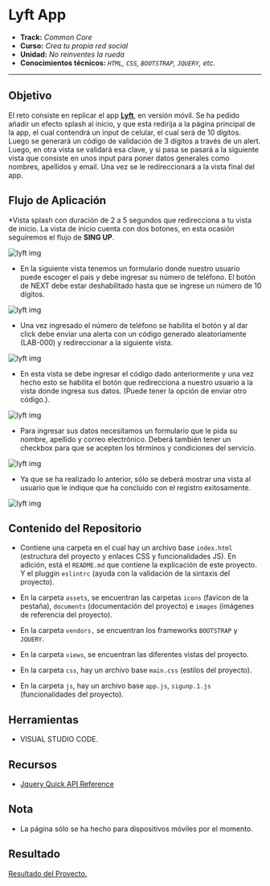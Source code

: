 # **Lyft App** 

* **Track:** _Common Core_
* **Curso:** _Crea tu propia red social_
* **Unidad:** _No reinventes la rueda_
* **Conocimientos técnicos:** _`HTML`, `CSS`, `BOOTSTRAP`, `JQUERY`, etc._

***

## **Objetivo**

El reto consiste en replicar el app [**Lyft**](#), en versión móvil. Se ha pedido añadir un efecto splash al inicio, y que esta redirija a la página principal de la app, el cual contendrá un input de celular, el cual será de 10 dígitos. Luego se generará un código de validación de 3 dígitos a través de un alert. Luego, en otra vista se validará esa clave, y si pasa se pasará a la siguiente vista que consiste en unos input para poner datos generales como nombres, apellidos y email. Una vez se le redireccionará a la vista final del app.

## **Flujo de Aplicación**

*Vista splash con duración de 2 a 5 segundos que redirecciona a tu vista de inicio. La vista de inicio cuenta con dos botones, en esta ocasión seguiremos el flujo de **SING UP**.

![lyft img](assets/documents/splash.png)

* En la siguiente vista tenemos un formulario donde nuestro usuario puede escoger el país y debe ingresar su número de teléfono. El botón de NEXT debe estar deshabilitado hasta que se ingrese un número de 10 dígitos.

![lyft img](assets/documents/ingreso-numero.png)

* Una vez ingresado el número de teléfono se habilita el botón y al dar click debe enviar una alerta con un código generado aleatoriamente (LAB-000) y redireccionar a la siguiente vista.

![lyft img](assets/documents/generacion-codigo.png)

* En esta vista se debe ingresar el código dado anteriormente y una vez hecho esto se habilita el botón que redirecciona a nuestro usuario a la vista donde ingresa sus datos. (Puede tener la opción de enviar otro código.).

![lyft img](assets/documents/verificacion-numero.png)

* Para ingresar sus datos necesitamos un formulario que le pida su nombre, apellido y correo electrónico. Deberá también tener un checkbox para que se acepten los términos y condiciones del servicio.

![lyft img](assets/documents/ingreso-datos.png)

* Ya que se ha realizado lo anterior, sólo se deberá mostrar una vista al usuario que le indique que ha concluido con el registro exitosamente.

![lyft img](assets/documents/final.png)

## Contenido del Repositorio

* Contiene una carpeta en el cual hay un archivo base `index.html` (estructura del proyecto y enlaces CSS y funcionalidades JS). En adición, está el `README.md` que contiene la explicación de este proyecto. Y el pluggin `eslintrc` (ayuda con la validación de la sintaxis del proyecto).

* En la carpeta `assets`, se encuentran las carpetas `icons` (favicon de la pestaña), `documents`  (documentación del proyecto) e `images` (imágenes de referencia del proyecto).

* En la carpeta `vendors,` se encuentran los frameworks  `BOOTSTRAP` y `JQUERY`.

* En la carpeta `views`, se encuentran las diferentes vistas del proyecto.

* En la carpeta `css`, hay un archivo base `main.css` (estilos del proyecto).

* En la carpeta `js`, hay un archivo base `app.js`, `sigunp.1.js` (funcionalidades del  proyecto).

## Herramientas

* VISUAL STUDIO CODE.

## Recursos

* [Jquery Quick API Reference](https://oscarotero.com/jquery/)

## Nota

* La página sólo se ha hecho para dispositivos móviles por el momento.

## Resultado

[Resultado del Proyecto.](#)